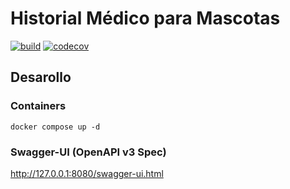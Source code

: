 # Historial Médico para Mascotas

[![build](https://github.com/ttip-mascotas/back/actions/workflows/build.yaml/badge.svg)](https://github.com/uqbar-project/eg-profesores-springboot-kotlin/actions/workflows/build.yml) [![codecov](https://codecov.io/gh/ttip-mascotas/back/graph/badge.svg?token=XV7QPT3FVO)](https://codecov.io/gh/ttip-mascotas/back)

## Desarollo

### Containers

```shell
docker compose up -d
```

### Swagger-UI (OpenAPI v3 Spec)

<http://127.0.0.1:8080/swagger-ui.html>
